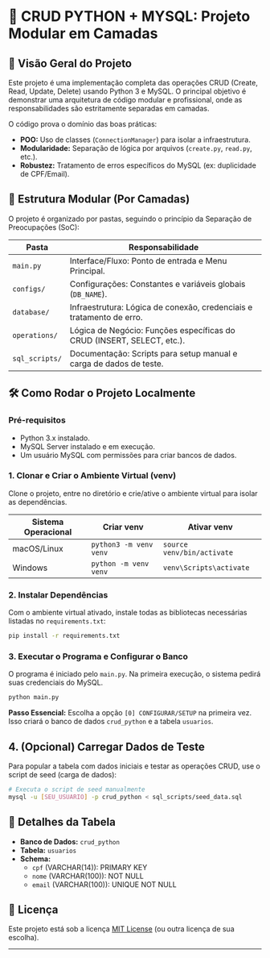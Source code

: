 # 🐍 CRUD PYTHON + MYSQL: Projeto Modular em Camadas

## 🚀 Visão Geral do Projeto

Este projeto é uma implementação completa das operações CRUD (Create, Read, Update, Delete) usando Python 3 e MySQL. O principal objetivo é demonstrar uma arquitetura de código modular e profissional, onde as responsabilidades são estritamente separadas em camadas.

O código prova o domínio das boas práticas:

- **POO:** Uso de classes (`ConnectionManager`) para isolar a infraestrutura.
- **Modularidade:** Separação de lógica por arquivos (`create.py`, `read.py`, etc.).
- **Robustez:** Tratamento de erros específicos do MySQL (ex: duplicidade de CPF/Email).

## 📂 Estrutura Modular (Por Camadas)

O projeto é organizado por pastas, seguindo o princípio da Separação de Preocupações (SoC):

| Pasta         | Responsabilidade                                                        |
|---------------|------------------------------------------------------------------------|
| `main.py`     | Interface/Fluxo: Ponto de entrada e Menu Principal.                    |
| `configs/`     | Configurações: Constantes e variáveis globais (`DB_NAME`).             |
| `database/`   | Infraestrutura: Lógica de conexão, credenciais e tratamento de erro.   |
| `operations/` | Lógica de Negócio: Funções específicas do CRUD (INSERT, SELECT, etc.). |
| `sql_scripts/`| Documentação: Scripts para setup manual e carga de dados de teste.      |

## 🛠️ Como Rodar o Projeto Localmente

### Pré-requisitos

- Python 3.x instalado.
- MySQL Server instalado e em execução.
- Um usuário MySQL com permissões para criar bancos de dados.

### 1. Clonar e Criar o Ambiente Virtual (venv)

Clone o projeto, entre no diretório e crie/ative o ambiente virtual para isolar as dependências.

| Sistema Operacional | Criar venv               | Ativar venv                |
|---------------------|-------------------------|----------------------------|
| macOS/Linux         | `python3 -m venv venv`  | `source venv/bin/activate` |
| Windows             | `python -m venv venv`   | `venv\Scripts\activate`    |

### 2. Instalar Dependências

Com o ambiente virtual ativado, instale todas as bibliotecas necessárias listadas no `requirements.txt`:

```bash
pip install -r requirements.txt
```

### 3. Executar o Programa e Configurar o Banco

O programa é iniciado pelo `main.py`. Na primeira execução, o sistema pedirá suas credenciais do MySQL.

```bash
python main.py
```

**Passo Essencial:** Escolha a opção `[0] CONFIGURAR/SETUP` na primeira vez. Isso criará o banco de dados `crud_python` e a tabela `usuarios`.

## 4. (Opcional) Carregar Dados de Teste

Para popular a tabela com dados iniciais e testar as operações CRUD, use o script de seed (carga de dados):

```bash
# Executa o script de seed manualmente
mysql -u [SEU_USUARIO] -p crud_python < sql_scripts/seed_data.sql
```

## 🔑 Detalhes da Tabela

- **Banco de Dados:** `crud_python`
- **Tabela:** `usuarios`
- **Schema:**
  - `cpf` (VARCHAR(14)): PRIMARY KEY
  - `nome` (VARCHAR(100)): NOT NULL
  - `email` (VARCHAR(100)): UNIQUE NOT NULL

## 📝 Licença

Este projeto está sob a licença [MIT License](LICENSE) (ou outra licença de sua escolha).

---